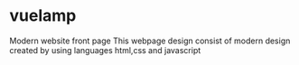 # vuelamp
Modern website front page
This webpage design consist of modern design created by using languages html,css and javascript
